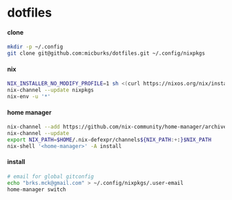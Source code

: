 # dotfiles

#### clone

```bash
mkdir -p ~/.config
git clone git@github.com:micburks/dotfiles.git ~/.config/nixpkgs
```


#### nix

```bash
NIX_INSTALLER_NO_MODIFY_PROFILE=1 sh <(curl https://nixos.org/nix/install) --no-daemon --darwin-use-unencrypted-nix-store-volume
nix-channel --update nixpkgs
nix-env -u '*'
```


#### home manager

```bash
nix-channel --add https://github.com/nix-community/home-manager/archive/master.tar.gz home-manager
nix-channel --update
export NIX_PATH=$HOME/.nix-defexpr/channels${NIX_PATH:+:}$NIX_PATH
nix-shell '<home-manager>' -A install
```


#### install

```bash
# email for global gitconfig
echo "brks.mck@gmail.com" > ~/.config/nixpkgs/.user-email
home-manager switch
```
